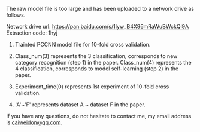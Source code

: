 The raw model file is too large and has been uploaded to a network drive as follows.

Network drive url: https://pan.baidu.com/s/1Iyw_B4X96mRaWuBWckQl9A
Extraction code: 1hyj

1. Trainted PCCNN model file for 10-fold cross validation.

2. Class_num(3) represents the 3 classification, corresponds to new category recognition (step 1) in the paper. Class_num(4) represents the 4 classification, corresponds to model self-learning (step 2) in the paper.

3. Experiment_time(0) represents 1st experiment of 10-fold cross validation.

4. 'A'~'F' represents dataset A ~ dataset F in the paper.

If you have any questions, do not hesitate to contact me, my email address is caiweidon@qq.com.